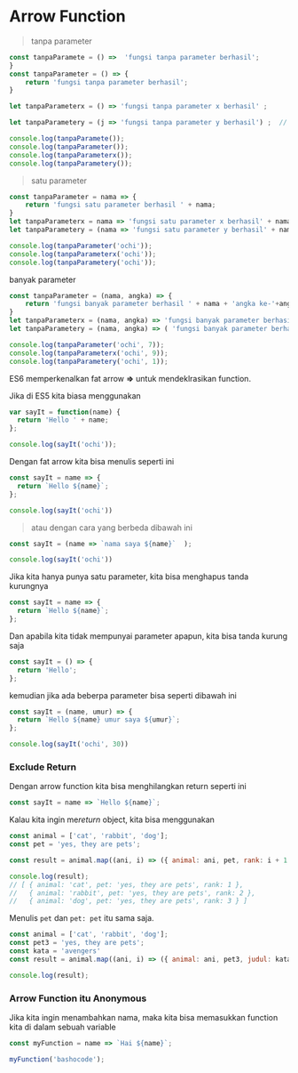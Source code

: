 # Arrow Function

> tanpa parameter 
```javascript
const tanpaParamete = () =>  'fungsi tanpa parameter berhasil';
}
const tanpaParameter = () => {
    return 'fungsi tanpa parameter berhasil';
}

let tanpaParameterx = () => 'fungsi tanpa parameter x berhasil' ;

let tanpaParametery = (j => 'fungsi tanpa parameter y berhasil') ;  // tidak di anjurkan jika tidak ada nilai parameter

console.log(tanpaParamete());
console.log(tanpaParameter());
console.log(tanpaParameterx());
console.log(tanpaParametery());

```

> satu parameter 
```javascript
const tanpaParameter = nama => {
    return 'fungsi satu parameter berhasil ' + nama;
}
let tanpaParameterx = nama => 'fungsi satu parameter x berhasil' + nama ;
let tanpaParametery = (nama => 'fungsi satu parameter y berhasil' + nama) ;  // tidak di anjurkan jika tidak ada nilai parameter

console.log(tanpaParameter('ochi'));
console.log(tanpaParameterx('ochi'));
console.log(tanpaParametery('ochi'));
```

banyak parameter
```javascript
const tanpaParameter = (nama, angka) => {
    return 'fungsi banyak parameter berhasil ' + nama + 'angka ke-'+angka;
}
let tanpaParameterx = (nama, angka) => 'fungsi banyak parameter berhasil ' + nama + 'angka ke-'+angka;
let tanpaParametery = (nama, angka) => ( 'fungsi banyak parameter berhasil ' + nama + 'angka ke-'+angka) ;  // tidak di anjurkan jika tidak ada nilai parameter

console.log(tanpaParameter('ochi', 7));
console.log(tanpaParameterx('ochi', 9));
console.log(tanpaParametery('ochi', 1));
```

ES6 memperkenalkan fat arrow **=>** untuk mendeklrasikan function.

Jika di ES5 kita biasa menggunakan

```javascript
var sayIt = function(name) {
  return 'Hello ' + name;
};

console.log(sayIt('ochi'));
```

Dengan fat arrow kita bisa menulis seperti ini

```javascript
const sayIt = name => {
  return `Hello ${name}`;
};

console.log(sayIt('ochi'))
```
> atau dengan cara yang berbeda dibawah ini

```javascript
const sayIt = (name => `nama saya ${name}`  );

console.log(sayIt('ochi'))
```

Jika kita hanya punya satu parameter, kita bisa menghapus tanda kurungnya

```javascript
const sayIt = name => {
  return `Hello ${name}`;
};
```

Dan apabila kita tidak mempunyai parameter apapun, kita bisa tanda kurung saja

```javascript
const sayIt = () => {
  return 'Hello';
};
```
kemudian jika ada beberpa parameter bisa seperti dibawah ini

```javascript
const sayIt = (name, umur) => {
  return `Hello ${name} umur saya ${umur}`;
};

console.log(sayIt('ochi', 30))
```

### Exclude Return

Dengan arrow function kita bisa menghilangkan return seperti ini

```javascript
const sayIt = name => `Hello ${name}`;
```

Kalau kita ingin me*return* object, kita bisa menggunakan

```javascript
const animal = ['cat', 'rabbit', 'dog'];
const pet = 'yes, they are pets';

const result = animal.map((ani, i) => ({ animal: ani, pet, rank: i + 1 }));

console.log(result);
// [ { animal: 'cat', pet: 'yes, they are pets', rank: 1 },
//   { animal: 'rabbit', pet: 'yes, they are pets', rank: 2 },
//   { animal: 'dog', pet: 'yes, they are pets', rank: 3 } ]
```

Menulis `pet` dan `pet: pet` itu sama saja.

```javascript
const animal = ['cat', 'rabbit', 'dog'];
const pet3 = 'yes, they are pets';
const kata = 'avengers'
const result = animal.map((ani, i) => ({ animal: ani, pet3, judul: kata, rank: i + 1 }));

console.log(result);
```

### Arrow Function itu Anonymous

Jika kita ingin menambahkan nama, maka kita bisa memasukkan function kita di dalam sebuah variable

```javascript
const myFunction = name => `Hai ${name}`;

myFunction('bashocode');
```
